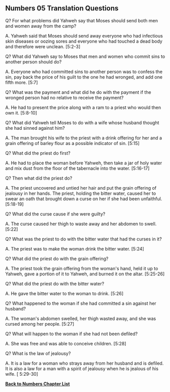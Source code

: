 ## Numbers 05 Translation Questions ##

Q? For what problems did Yahweh say that Moses should send both men and women away from the camp?

A. Yahweh said that Moses should send away everyone who had infectious skin diseases or oozing sores and everyone who had touched a dead body and therefore were unclean. [5:2-3]

Q? What did Yahweh say to Moses that men and women who commit sins to another person should do?

A. Everyone who had committed sins to another person was to confess the sin, pay back the price of his guilt to the one he had wronged, and add one fifth more. [5:7]

Q? What was the payment and what did he do with the payment if the wronged person had no relative to receive the payment?

A. He had to present the price along with a ram to a priest who would then own it. [5:8-10]

Q? What did Yahweh tell Moses to do with a wife whose husband thought she had sinned against him?

A. The man brought his wife to the priest with a drink offering for her and a grain offering of barley flour as a possible indicator of sin. [5:15]

Q? What did the priest do first?

A. He had to place the woman before Yahweh, then take a jar of holy water and mix dust from the floor of the tabernacle into the water. [5:16-17]

Q? Then what did the priest do?

A. The priest uncovered and untied her hair and put the grain offering of jealousy in her hands. The priest, holding the bitter water, caused her to swear an oath that brought down a curse on her if she had been unfaithful. [5:18-19]

Q? What did the curse cause if she were guilty?

A. The curse caused her thigh to waste away and her abdomen to swell. [5:22]

Q? What was the priest to do with the bitter water that had the curses in it?

A. The priest was to make the woman drink the bitter water. [5:24]

Q? What did the priest do with the grain offering?

A. The priest took the grain offering from the woman's hand, held it up to Yahweh, gave a portion of it to Yahweh, and burned it on the altar. [5:25-26]

Q? What did the priest do with the bitter water?

A. He gave the bitter water to the woman to drink. [5:26]

Q? What happened to the woman if she had committed a sin against her husband?

A. The woman's abdomen swelled, her thigh wasted away, and she was cursed among her people. [5:27]

Q? What will happen to the woman if she had not been defiled?

A. She was free and was able to conceive children. [5:28]

Q? What is the law of jealousy?

A. It is a law for a woman who strays away from her husband and is defiled. It is also a law for a man with a spirit of jealousy when he is jealous of his wife. [ 5:29-30]

__[Back to Numbers Chapter List](./)__

